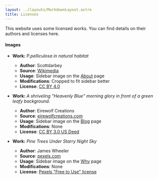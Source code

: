 ```yaml
---
layout: ../layouts/MarkdownLayout.astro
title: Licenses
---
```


This website uses some licensed works. You can find details on their authors and licenses here.

#### Images

- **Work:** *P.pelliculosa in natural habitat*
    - **Author**: Scottdarbey
    - **Source**: [Wikimedia](https://commons.wikimedia.org/wiki/File:Psilocybe_pelliculosa_mushrooms.jpg)
    - **Usage**: Sidebar image on the [About](/about) page
    - **Modifications**: Cropped to fit sidebar better
    - **License**: [CC BY 4.0](https://creativecommons.org/licenses/by/4.0/)

- **Work:** *A shriveling "Heavenly Blue" morning glory in front of a green leafy background.*
  - **Author**: Eirewolf Creations
  - **Source**: [eirewolfcreations.com](https://cc.eirewolfcreations.com/?p=view&id=1101)
  - **Usage**: Sidebar image on the [Blog](/blog) page
  - **Modifications**: None
  - **License**: [CC BY 3.0 US Deed](https://creativecommons.org/licenses/by/3.0/us/)

- **Work:** *Pine Trees Under Starry Night Sky*
  - **Author**: James Wheeler
  - **Source**: [pexels.com](https://www.pexels.com/photo/pine-trees-under-starry-night-sky-1539225/)
  - **Usage**: Sidebar image on the [Why](/why.mdx) page
  - **Modifications**: None
  - **License**: [Pexels "Free to Use" license](https://www.pexels.com/license/)
